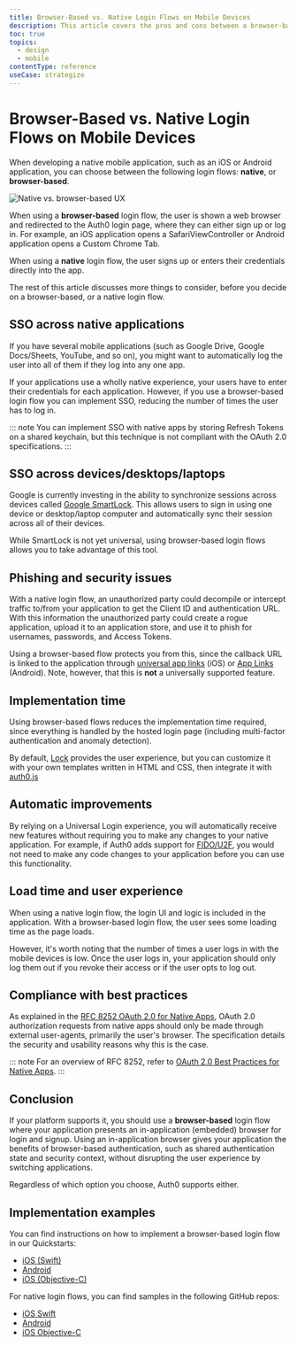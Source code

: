 ```yaml
---
title: Browser-Based vs. Native Login Flows on Mobile Devices
description: This article covers the pros and cons between a browser-based vs. native experience when implementing Auth0 on a mobile device
toc: true
topics:
  - design
  - mobile
contentType: reference
useCase: strategize
---
```

# Browser-Based vs. Native Login Flows on Mobile Devices

When developing a native mobile application, such as an iOS or Android application, you can choose between the following login flows: **native**, or **browser-based**.

![Native vs. browser-based UX](/media/articles/tutorials/mobile-ux.png)

When using a **browser-based** login flow, the user is shown a web browser and redirected to the Auth0 login page, where they can either sign up or log in. For example, an iOS application opens a SafariViewController or Android application opens a Custom Chrome Tab.

When using a **native** login flow, the user signs up or enters their credentials directly into the app. 

The rest of this article discusses more things to consider, before you decide on a browser-based, or a native login flow.

## SSO across native applications

If you have several mobile applications (such as Google Drive, Google Docs/Sheets, YouTube, and so on), you might want to automatically log the user into all of them if they log into any one app.

If your applications use a wholly native experience, your users have to enter their credentials for each application. However, if you use a browser-based login flow you can implement SSO, reducing the number of times the user has to log in.

::: note
You can implement SSO with native apps by storing Refresh Tokens on a shared keychain, but this technique is not compliant with the OAuth 2.0 specifications.
:::

## SSO across devices/desktops/laptops

Google is currently investing in the ability to synchronize sessions across devices called [Google SmartLock](https://get.google.com/smartlock/). This allows users to sign in using one device or desktop/laptop computer and automatically sync their session across all of their devices.

While SmartLock is not yet universal, using browser-based login flows allows you to take advantage of this tool.

## Phishing and security issues

With a native login flow, an unauthorized party could decompile or intercept traffic to/from your application to get the Client ID and authentication URL. With this information the unauthorized party could create a rogue application, upload it to an application store, and use it to phish for usernames, passwords, and Access Tokens.

Using a browser-based flow protects you from this, since the callback URL is linked to the application through [universal app links](https://developer.apple.com/ios/universal-links/) (iOS) or [App Links](/applications/guides/enable-android-app-links-dashboard) (Android). Note, however, that this is **not** a universally supported feature.

## Implementation time

Using browser-based flows reduces the implementation time required, since everything is handled by the hosted login page (including multi-factor authentication and anomaly detection).

By default, [Lock](/libraries/lock) provides the user experience, but you can customize it with your own templates written in HTML and CSS, then integrate it with [auth0.js](libraries/auth0js)

## Automatic improvements

By relying on a Universal Login experience, you will automatically receive new features without requiring you to make any changes to your native application. For example, if Auth0 adds support for [FIDO/U2F](https://www.yubico.com/solutions/fido-u2f/), you would not need to make any code changes to your application before you can use this functionality.

## Load time and user experience

When using a native login flow, the login UI and logic is included in the application. With a browser-based login flow, the user sees some loading time as the page loads.

However, it's worth noting that the number of times a user logs in with the mobile devices is low. Once the user logs in, your application should only log them out if you revoke their access or if the user opts to log out.

## Compliance with best practices

As explained in the [RFC 8252 OAuth 2.0 for Native Apps](https://tools.ietf.org/html/rfc8252), OAuth 2.0 authorization requests from native apps should only be made through external user-agents, primarily the user's browser. The specification details the security and usability reasons why this is the case.

::: note
For an overview of RFC 8252, refer to [OAuth 2.0 Best Practices for Native Apps](https://auth0.com/blog/oauth-2-best-practices-for-native-apps).
:::

## Conclusion

If your platform supports it, you should use a **browser-based** login flow where your application presents an in-application (embedded) browser for login and signup. Using an in-application browser gives your application the benefits of browser-based authentication, such as shared authentication state and security context, without disrupting the user experience by switching applications.

Regardless of which option you choose, Auth0 supports either.

## Implementation examples

You can find instructions on how to implement a browser-based login flow in our Quickstarts:
- [iOS (Swift)](/quickstart/native/ios-swift/00-login)
- [Android](/quickstart/native/android/00-login)
- [iOS (Objective-C)](/quickstart/native/ios-objc/00-login)

For native login flows, you can find samples in the following GitHub repos:
- [iOS Swift](https://github.com/auth0-samples/auth0-ios-swift-sample/tree/embedded-login/01-Embedded-Login)
- [Android](https://github.com/auth0-samples/auth0-android-sample/tree/embedded-login/01-Embedded-Login)
- [iOS Objective-C](https://github.com/auth0-samples/auth0-ios-objc-sample)

